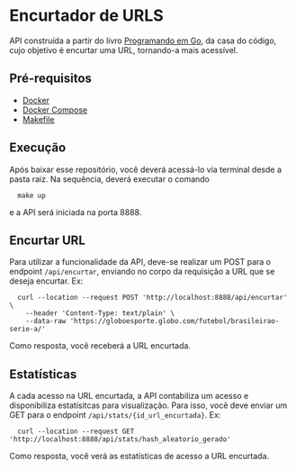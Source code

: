 # Encurtador de URLS

API construída a partir do livro [Programando em Go](https://www.casadocodigo.com.br/products/livro-google-go), da casa do código, cujo objetivo é encurtar uma URL, tornando-a mais acessível.

## Pré-requisitos

* [Docker](https://www.docker.com/)
* [Docker Compose](https://docs.docker.com/compose/)
* [Makefile](https://www.gnu.org/software/make/manual/make.html)

## Execução

Após baixar esse repositório, você deverá acessá-lo via terminal desde a pasta raiz. Na sequência, deverá executar o comando

```shell
  make up
```

e a API será iniciada na porta 8888.

## Encurtar URL

Para utilizar a funcionalidade da API, deve-se realizar um POST para o endpoint `/api/encurtar`, enviando no corpo da requisição a URL que se deseja encurtar. Ex:

```shell
  curl --location --request POST 'http://localhost:8888/api/encurtar' \
    --header 'Content-Type: text/plain' \
    --data-raw 'https://globoesporte.globo.com/futebol/brasileirao-serie-a/'
```

Como resposta, você receberá a URL encurtada.

## Estatísticas

A cada acesso na URL encurtada, a API contabiliza um acesso e disponibiliza estatísitcas para visualização. Para isso, você deve enviar um GET para o endpoint `/api/stats/{id_url_encurtada}`. Ex:

```shell
  curl --location --request GET 'http://localhost:8888/api/stats/hash_aleatorio_gerado'
```

Como resposta, você verá as estatísticas de acesso a URL encurtada.
